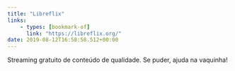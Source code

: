 ```yaml
---
title: "Libreflix"
links:
    - types: [bookmark-of]
      link: "https://libreflix.org/"
date: 2019-08-12T16:58:58.512+00:00
---
```


Streaming gratuito de conteúdo de qualidade. Se puder, ajuda na vaquinha!
